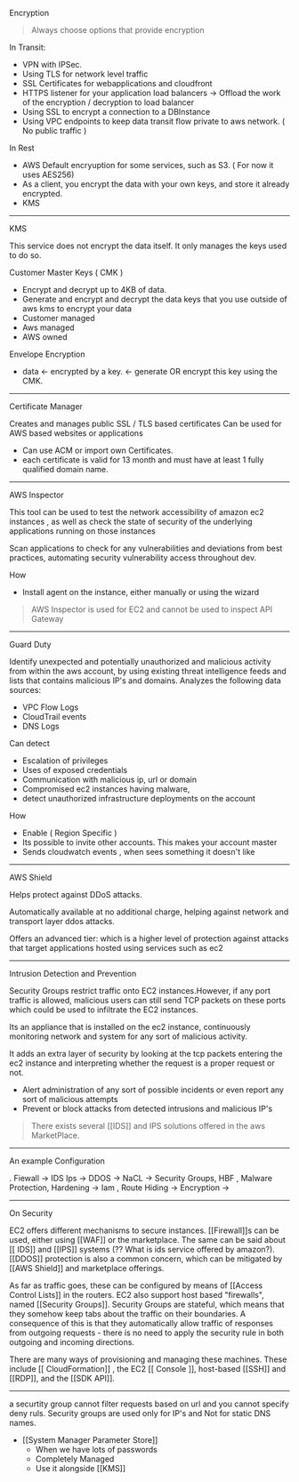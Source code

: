 Encryption

> Always choose options that provide encryption

In Transit:

* VPN with IPSec.
* Using TLS for network level traffic
* SSL Certificates for webapplications and cloudfront
* HTTPS listener for your application load balancers -> Offload the work of the encryption / decryption to load balancer
* Using SSL to encrypt a connection to a DBInstance
* Using VPC endpoints to keep data transit flow private to aws network. ( No public traffic )

In Rest

* AWS Default encryuption for some services, such as S3.  ( For now it uses AES256)
* As a client, you encrypt the data with your own keys, and store it already encrypted.
* KMS

___

KMS

This service does not encrypt the data itself. It only manages the keys used to do so.

Customer Master Keys ( CMK )

* Encrypt and decrypt up to 4KB of data.
* Generate and encrypt and decrypt the data keys that you use outside of aws kms to encrypt your data
* Customer managed
* Aws managed
* AWS owned

Envelope Encryption

* data <- encrypted by a key. <- generate OR  encrypt this key using the CMK.
  
___

Certificate Manager

Creates and manages public SSL / TLS based certificates
Can be used for AWS based websites or applications

* Can use ACM or import own Certificates.
* each certificate is valid for 13 month and must have at least 1 fully qualified domain name.

___

AWS Inspector

This tool can be used to test the network accessibility of amazon ec2 instances , as well as check the state of security of the underlying applications running on those instances

Scan applications to check for any vulnerabilities and deviations from best practices, automating security vulnerability access throughout dev.

How

* Install agent on the instance, either manually or using the wizard

> AWS Inspector is used for EC2 and cannot be used to inspect API Gateway

___

Guard Duty

Identify unexpected and potentially unauthorized and malicious activity from within the aws account, by using existing threat intelligence feeds and lists that contains malicious IP's and domains. Analyzes the following data sources:
  
* VPC Flow Logs
* CloudTrail events
* DNS Logs
  
Can detect

* Escalation of privileges
* Uses of exposed credentials
* Communication with malicious ip, url or domain
* Compromised ec2 instances having malware,
* detect unauthorized infrastructure deployments on the account

How

* Enable ( Region Specific )
* Its possible to invite other accounts. This makes your account master
* Sends cloudwatch events , when sees something it doesn't like

___

AWS Shield

Helps protect against DDoS attacks.

Automatically available at no additional charge, helping against network and transport layer ddos attacks.

Offers an advanced tier: which is a higher level of protection against attacks that target applications hosted using services such as ec2

___

Intrusion Detection and Prevention

Security Groups restrict traffic onto EC2 instances.However, if any port traffic is allowed, malicious users can still send TCP packets on these ports which could be used to infiltrate the EC2 instances.

Its an appliance that is installed on the ec2 instance, continuously monitoring network and system for any sort of malicious activity.

It adds an extra layer of security by looking at the tcp packets entering the ec2 instance and interpreting whether the request is a proper request or not.

* Alert administration of any sort of possible incidents or even report any sort of malicious attempts
* Prevent or block attacks from detected intrusions and malicious IP's

> There exists several [[IDS]] and IPS solutions offered in the aws MarketPlace.

___

An example Configuration

. Fiewall -> IDS Ips -> DDOS -> NaCL -> Security Groups, HBF , Malware Protection, Hardening  -> Iam  , Route Hiding -> Encryption ->  


____


On Security

EC2 offers different mechanisms to secure instances. [[Firewall]]s can be used, either using [[WAF]]  or the marketplace. The same can be said about [[ IDS]] and [[IPS]] systems (?? What is ids service offered by amazon?).  [[DDOS]] protection is also a common concern, which can be mitigated by [[AWS Shield]] and marketplace offerings.

As far as traffic goes, these can be configured by means of [[Access Control Lists]] in the routers. EC2 also support host based "firewalls", named [[Security Groups]].
Security Groups are stateful, which means that they somehow keep tabs about the traffic on their boundaries. A consequence of this is that they automatically allow traffic of responses from outgoing requests - there is no need to apply the security rule in both outgoing and incoming directions.

There are many ways of provisioning and managing these machines. These include [[ CloudFormation]] , the EC2 [[ Console ]], host-based [[SSH]] and [[RDP]], and the [[SDK API]].



___


a securtity group cannot filter requests based on url and you cannot specify deny ruls. Security groups are used only for IP's and Not for static DNS names.



* [[System Manager Parameter Store]]
  * When we have lots of passwords
  * Completely Managed
  * Use it alongside [[KMS]]
